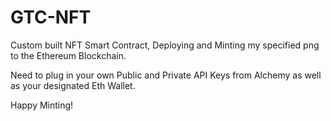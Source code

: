 # GTC-NFT

Custom built NFT Smart Contract, Deploying and Minting my specified png to the Ethereum Blockchain.

Need to plug in your own Public and Private API Keys from Alchemy as well as your designated Eth Wallet.

Happy Minting!
